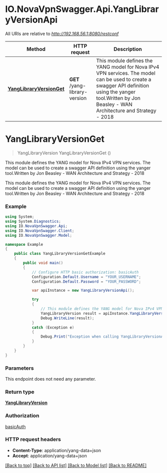 # IO.NovaVpnSwagger.Api.YangLibraryVersionApi

All URIs are relative to *http://192.168.56.1:8080/restconf*

Method | HTTP request | Description
------------- | ------------- | -------------
[**YangLibraryVersionGet**](YangLibraryVersionApi.md#yanglibraryversionget) | **GET** /yang-library-version | This module defines the YANG model for Nova IPv4 VPN services. The model can be used to create a swagger API definition using the yanger tool.Written by Jon Beasley - WAN Architecture and Strategy - 2018


<a name="yanglibraryversionget"></a>
# **YangLibraryVersionGet**
> YangLibraryVersion YangLibraryVersionGet ()

This module defines the YANG model for Nova IPv4 VPN services. The model can be used to create a swagger API definition using the yanger tool.Written by Jon Beasley - WAN Architecture and Strategy - 2018

This module defines the YANG model for Nova IPv4 VPN services. The model can be used to create a swagger API definition using the yanger tool.Written by Jon Beasley - WAN Architecture and Strategy - 2018

### Example
```csharp
using System;
using System.Diagnostics;
using IO.NovaVpnSwagger.Api;
using IO.NovaVpnSwagger.Client;
using IO.NovaVpnSwagger.Model;

namespace Example
{
    public class YangLibraryVersionGetExample
    {
        public void main()
        {
            // Configure HTTP basic authorization: basicAuth
            Configuration.Default.Username = "YOUR_USERNAME";
            Configuration.Default.Password = "YOUR_PASSWORD";

            var apiInstance = new YangLibraryVersionApi();

            try
            {
                // This module defines the YANG model for Nova IPv4 VPN services. The model can be used to create a swagger API definition using the yanger tool.Written by Jon Beasley - WAN Architecture and Strategy - 2018
                YangLibraryVersion result = apiInstance.YangLibraryVersionGet();
                Debug.WriteLine(result);
            }
            catch (Exception e)
            {
                Debug.Print("Exception when calling YangLibraryVersionApi.YangLibraryVersionGet: " + e.Message );
            }
        }
    }
}
```

### Parameters
This endpoint does not need any parameter.

### Return type

[**YangLibraryVersion**](YangLibraryVersion.md)

### Authorization

[basicAuth](../README.md#basicAuth)

### HTTP request headers

 - **Content-Type**: application/yang-data+json
 - **Accept**: application/yang-data+json

[[Back to top]](#) [[Back to API list]](../README.md#documentation-for-api-endpoints) [[Back to Model list]](../README.md#documentation-for-models) [[Back to README]](../README.md)

